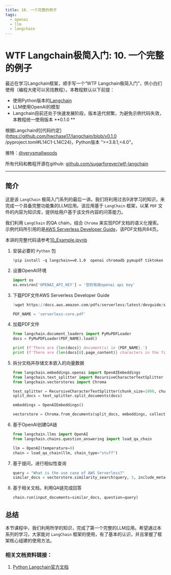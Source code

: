 ```yaml
---
title: 10. 一个完整的例子
tags:
  - openai
  - llm
  - langchain
---
```


# WTF Langchain极简入门: 10. 一个完整的例子

最近在学习Langchain框架，顺手写一个“WTF Langchain极简入门”，供小白们使用（编程大佬可以另找教程）。本教程默认以下前提：
- 使用Python版本的[Langchain](https://github.com/hwchase17/langchain)
- LLM使用OpenAI的模型
- Langchain目前还处于快速发展阶段，版本迭代频繁，为避免示例代码失效，本教程统一使用版本 **0.1.0 **

根据Langchain的[代码约定](https://github.com/hwchase17/langchain/blob/v0.1.0 /pyproject.toml#L14C1-L14C24)，Python版本 ">=3.8.1,<4.0"。

推特：[@verysmallwoods](https://twitter.com/verysmallwoods)

所有代码和教程开源在github: [github.com/sugarforever/wtf-langchain](https://github.com/sugarforever/wtf-langchain)

-----

## 简介

这是该 `LangChain` 极简入门系列的最后一讲。我们将利用过去9讲学习的知识，来完成一个具备完整功能集的LLM应用。该应用基于 `LangChain` 框架，以某 `PDF` 文件的内容为知识库，提供给用户基于该文件内容的问答能力。

我们利用 `LangChain` 的QA chain，结合 `Chroma` 来实现PDF文档的语义化搜索。示例代码所引用的是[AWS Serverless
Developer Guide](https://docs.aws.amazon.com/pdfs/serverless/latest/devguide/serverless-core.pdf)，该PDF文档共84页。

本讲的完整代码请参考[10_Example.jpynb](./10_Example.ipynb)

1. 安装必要的 `Python` 包

    ```shell
    !pip install -q langchain==0.1.0  openai chromadb pymupdf tiktoken
    ```

2. 设置OpenAI环境

    ```python
    import os
    os.environ['OPENAI_API_KEY'] = '您的有效openai api key'
    ```

3. 下载PDF文件AWS Serverless Developer Guide

    ```python
    !wget https://docs.aws.amazon.com/pdfs/serverless/latest/devguide/serverless-core.pdf

    PDF_NAME = 'serverless-core.pdf'
    ```

4. 加载PDF文件

    ```python
    from langchain.document_loaders import PyMuPDFLoader
    docs = PyMuPDFLoader(PDF_NAME).load()

    print (f'There are {len(docs)} document(s) in {PDF_NAME}.')
    print (f'There are {len(docs[0].page_content)} characters in the first page of your document.')
    ```

5. 拆分文档并存储文本嵌入的向量数据

    ```python
    from langchain.embeddings.openai import OpenAIEmbeddings
    from langchain.text_splitter import RecursiveCharacterTextSplitter
    from langchain.vectorstores import Chroma

    text_splitter = RecursiveCharacterTextSplitter(chunk_size=1000, chunk_overlap=200)
    split_docs = text_splitter.split_documents(docs)

    embeddings = OpenAIEmbeddings()

    vectorstore = Chroma.from_documents(split_docs, embeddings, collection_name="serverless_guide")
    ```

6. 基于OpenAI创建QA链

    ```python
    from langchain.llms import OpenAI
    from langchain.chains.question_answering import load_qa_chain

    llm = OpenAI(temperature=0)
    chain = load_qa_chain(llm, chain_type="stuff")
    ```

7. 基于提问，进行相似性查询
    
    ```python
    query = "What is the use case of AWS Serverless?"
    similar_docs = vectorstore.similarity_search(query, 3, include_metadata=True)
    ```

8. 基于相关文档，利用QA链完成回答

    ```python
    chain.run(input_documents=similar_docs, question=query)
    ```

## 总结

本节课程中，我们利用所学的知识，完成了第一个完整的LLM应用。希望通过本系列的学习，大家能对 `LangChain` 框架的使用，有了基本的认识，并且掌握了框架核心组建的使用方法。

### 相关文档资料链接：
1. [Python Langchain官方文档](https://python.langchain.com/docs/get_started/introduction.html) 